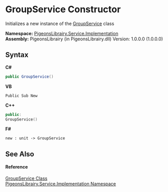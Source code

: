 # GroupService Constructor 
 

Initializes a new instance of the <a href="c93708a9-e06b-e1e2-8b57-bc4e00cafbf2">GroupService</a> class

**Namespace:**&nbsp;<a href="61ea8cdd-bbb0-4640-7fbb-d4c259f85123">PigeonsLibrairy.Service.Implementation</a><br />**Assembly:**&nbsp;PigeonsLibrairy (in PigeonsLibrairy.dll) Version: 1.0.0.0 (1.0.0.0)

## Syntax

**C#**<br />
``` C#
public GroupService()
```

**VB**<br />
``` VB
Public Sub New
```

**C++**<br />
``` C++
public:
GroupService()
```

**F#**<br />
``` F#
new : unit -> GroupService
```


## See Also


#### Reference
<a href="c93708a9-e06b-e1e2-8b57-bc4e00cafbf2">GroupService Class</a><br /><a href="61ea8cdd-bbb0-4640-7fbb-d4c259f85123">PigeonsLibrairy.Service.Implementation Namespace</a><br />